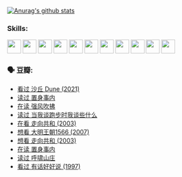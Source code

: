 
[![Anurag's github stats](https://github-readme-stats.vercel.app/api?username=w940853815)](https://github.com/anuraghazra/github-readme-stats)

### Skills:

<code><img height="32" src="https://cdn.jsdelivr.net/npm/simple-icons@v5/icons/python.svg"></code>
<code><img height="32" src="https://cdn.jsdelivr.net/npm/simple-icons@v5/icons/javascript.svg"></code>
<code><img height="32" src="https://cdn.jsdelivr.net/npm/simple-icons@v5/icons/django.svg"></code>
<code><img height="32" src="https://cdn.jsdelivr.net/npm/simple-icons@v5/icons/flask.svg"></code>
<code><img height="32" src="https://cdn.jsdelivr.net/npm/simple-icons@v5/icons/vuetify.svg"></code>
<code><img height="32" src="https://cdn.jsdelivr.net/npm/simple-icons@v5/icons/git.svg"></code>
<code><img height="32" src="https://cdn.jsdelivr.net/npm/simple-icons@v5/icons/docker.svg"></code>
<code><img height="32" src="https://cdn.jsdelivr.net/npm/simple-icons@v5/icons/postgresql.svg"></code>
<code><img height="32" src="https://cdn.jsdelivr.net/npm/simple-icons@v5/icons/elasticsearch.svg"></code>
<code><img height="32" src="https://cdn.jsdelivr.net/npm/simple-icons@v5/icons/macos.svg"></code>
<code><img height="32" src="https://cdn.jsdelivr.net/npm/simple-icons@v5/icons/linux.svg"></code>

### 🗣 豆瓣:

<!-- DOUBAN-ACTIVITIES:START -->
- [看过 沙丘 Dune‎ (2021)](https://www.douban.com/people/136069238/status/3726869471/?_i=42666633)
- [读过 置身事内](https://www.douban.com/people/136069238/status/3726223867/?_i=42666633)
- [在读 强风吹拂](https://www.douban.com/people/136069238/status/3725395475/?_i=42666633)
- [读过 当我谈跑步时我谈些什么](https://www.douban.com/people/136069238/status/3715422296/?_i=42666633)
- [在看 走向共和‎ (2003)](https://www.douban.com/people/136069238/status/3711470443/?_i=42666633)
- [想看 大明王朝1566‎ (2007)](https://www.douban.com/people/136069238/status/3710980213/?_i=42666633)
- [想看 走向共和‎ (2003)](https://www.douban.com/people/136069238/status/3710980002/?_i=42666633)
- [在读 置身事内](https://www.douban.com/people/136069238/status/3710472151/?_i=42666633)
- [读过 呼啸山庄](https://www.douban.com/people/136069238/status/3710470617/?_i=42666633)
- [看过 有话好好说‎ (1997)](https://www.douban.com/people/136069238/status/3709833172/?_i=42666633)
<!-- DOUBAN-ACTIVITIES:END -->
<!--
**w940853815/w940853815** is a ✨ _special_ ✨ repository because its `README.md` (this file) appears on your GitHub profile.

Here are some ideas to get you started:

- 🔭 I’m currently working on ...
- 🌱 I’m currently learning ...
- 👯 I’m looking to collaborate on ...
- 🤔 I’m looking for help with ...
- 💬 Ask me about ...
- 📫 How to reach me: ...
- 😄 Pronouns: ...
- ⚡ Fun fact: ...
-->

